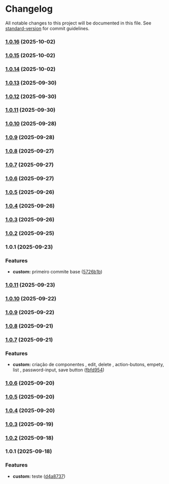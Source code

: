 # Changelog

All notable changes to this project will be documented in this file. See [standard-version](https://github.com/conventional-changelog/standard-version) for commit guidelines.

### [1.0.16](https://github.com/paulorogeriopb/laravel_octane_modelo_base_tenant_single/compare/v1.0.15...v1.0.16) (2025-10-02)

### [1.0.15](https://github.com/paulorogeriopb/laravel_octane_modelo_base_tenant_single/compare/v1.0.14...v1.0.15) (2025-10-02)

### [1.0.14](https://github.com/paulorogeriopb/laravel_octane_modelo_base_tenant_single/compare/v1.0.13...v1.0.14) (2025-10-02)

### [1.0.13](https://github.com/paulorogeriopb/laravel_octane_modelo_base_tenant_single/compare/v1.0.12...v1.0.13) (2025-09-30)

### [1.0.12](https://github.com/paulorogeriopb/laravel_octane_modelo_base_tenant_single/compare/v1.0.11...v1.0.12) (2025-09-30)

### [1.0.11](https://github.com/paulorogeriopb/laravel_octane_modelo_base_tenant_single/compare/v1.0.10...v1.0.11) (2025-09-30)

### [1.0.10](https://github.com/paulorogeriopb/laravel_octane_modelo_base_tenant_single/compare/v1.0.9...v1.0.10) (2025-09-28)

### [1.0.9](https://github.com/paulorogeriopb/laravel_octane_modelo_base_tenant_single/compare/v1.0.8...v1.0.9) (2025-09-28)

### [1.0.8](https://github.com/paulorogeriopb/laravel_octane_modelo_base_tenant_single/compare/v1.0.7...v1.0.8) (2025-09-27)

### [1.0.7](https://github.com/paulorogeriopb/laravel_octane_modelo_base_tenant_single/compare/v1.0.6...v1.0.7) (2025-09-27)

### [1.0.6](https://github.com/paulorogeriopb/laravel_octane_modelo_base_tenant_single/compare/v1.0.5...v1.0.6) (2025-09-27)

### [1.0.5](https://github.com/paulorogeriopb/laravel_octane_modelo_base_tenant_single/compare/v1.0.4...v1.0.5) (2025-09-26)

### [1.0.4](https://github.com/paulorogeriopb/laravel_octane_modelo_base_tenant_single/compare/v1.0.3...v1.0.4) (2025-09-26)

### [1.0.3](https://github.com/paulorogeriopb/laravel_octane_modelo_base_tenant_single/compare/v1.0.2...v1.0.3) (2025-09-26)

### [1.0.2](https://github.com/paulorogeriopb/laravel_octane_modelo_base_tenant_single/compare/v1.0.1...v1.0.2) (2025-09-25)

### 1.0.1 (2025-09-23)


### Features

* **custom:** primeiro commite base ([5726b1b](https://github.com/paulorogeriopb/laravel_octane_modelo_base_tenant_single/commit/5726b1b675fd4dad9f266e2e0aa360d8418cb374))

### [1.0.11](https://github.com/paulorogeriopb/laravel_octane_modelo_base/compare/v1.0.10...v1.0.11) (2025-09-23)

### [1.0.10](https://github.com/paulorogeriopb/laravel_octane_modelo_base/compare/v1.0.9...v1.0.10) (2025-09-22)

### [1.0.9](https://github.com/paulorogeriopb/laravel_octane_modelo_base/compare/v1.0.8...v1.0.9) (2025-09-22)

### [1.0.8](https://github.com/paulorogeriopb/laravel_octane_modelo_base/compare/v1.0.7...v1.0.8) (2025-09-21)

### [1.0.7](https://github.com/paulorogeriopb/laravel_octane_modelo_base/compare/v1.0.6...v1.0.7) (2025-09-21)


### Features

* **custom:** criação de componentes , edit, delete , action-butons, empety, list , password-input, save button ([fbfd954](https://github.com/paulorogeriopb/laravel_octane_modelo_base/commit/fbfd9541d1b85d5f3cefa14791afd3907cae7e9b))

### [1.0.6](https://github.com/paulorogeriopb/laravel_octane_modelo_base/compare/v1.0.5...v1.0.6) (2025-09-20)

### [1.0.5](https://github.com/paulorogeriopb/laravel_octane_modelo_base/compare/v1.0.4...v1.0.5) (2025-09-20)

### [1.0.4](https://github.com/paulorogeriopb/laravel_octane_modelo_base/compare/v1.0.3...v1.0.4) (2025-09-20)

### [1.0.3](https://github.com/paulorogeriopb/laravel_octane_modelo_base/compare/v1.0.2...v1.0.3) (2025-09-19)

### [1.0.2](https://github.com/paulorogeriopb/laravel_octane_modelo_base/compare/v1.0.1...v1.0.2) (2025-09-18)

### 1.0.1 (2025-09-18)


### Features

* **custom:** teste ([d4a8737](https://github.com/paulorogeriopb/laravel_octane_modelo_base/commit/d4a873719b0c44a3cd813be61d6e3765c253da91))
